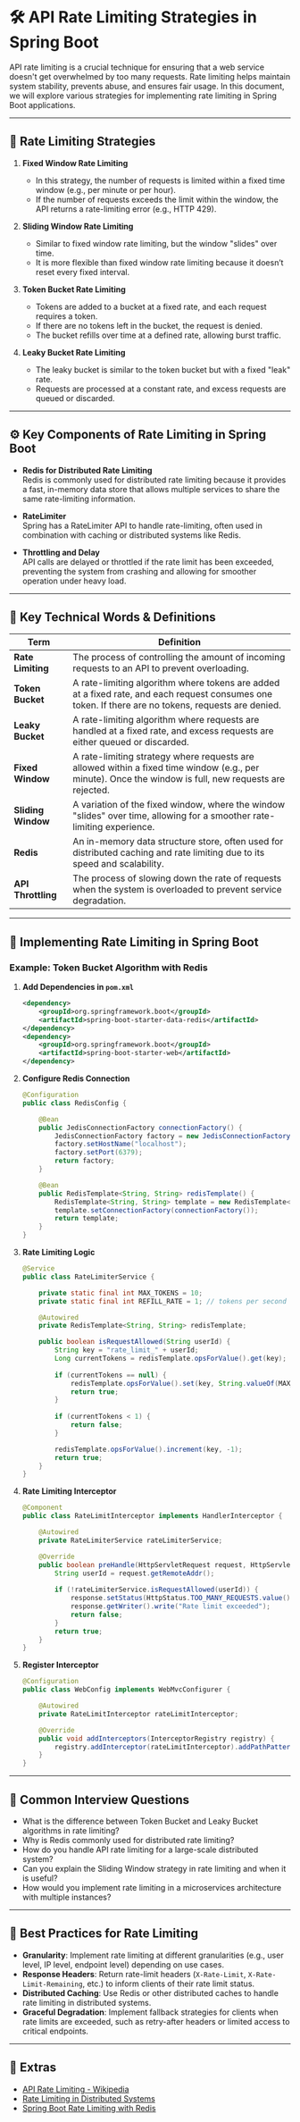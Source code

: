 # 🛠️ API Rate Limiting Strategies in Spring Boot

API rate limiting is a crucial technique for ensuring that a web service doesn't get overwhelmed by too many requests. Rate limiting helps maintain system stability, prevents abuse, and ensures fair usage. In this document, we will explore various strategies for implementing rate limiting in Spring Boot applications.

---

## 🚦 Rate Limiting Strategies

1. **Fixed Window Rate Limiting**
    - In this strategy, the number of requests is limited within a fixed time window (e.g., per minute or per hour).
    - If the number of requests exceeds the limit within the window, the API returns a rate-limiting error (e.g., HTTP 429).

2. **Sliding Window Rate Limiting**
    - Similar to fixed window rate limiting, but the window "slides" over time.
    - It is more flexible than fixed window rate limiting because it doesn’t reset every fixed interval.

3. **Token Bucket Rate Limiting**
    - Tokens are added to a bucket at a fixed rate, and each request requires a token.
    - If there are no tokens left in the bucket, the request is denied.
    - The bucket refills over time at a defined rate, allowing burst traffic.

4. **Leaky Bucket Rate Limiting**
    - The leaky bucket is similar to the token bucket but with a fixed "leak" rate.
    - Requests are processed at a constant rate, and excess requests are queued or discarded.

---

## ⚙️ Key Components of Rate Limiting in Spring Boot

- **Redis for Distributed Rate Limiting**  
  Redis is commonly used for distributed rate limiting because it provides a fast, in-memory data store that allows multiple services to share the same rate-limiting information.

- **RateLimiter**  
  Spring has a RateLimiter API to handle rate-limiting, often used in combination with caching or distributed systems like Redis.

- **Throttling and Delay**  
  API calls are delayed or throttled if the rate limit has been exceeded, preventing the system from crashing and allowing for smoother operation under heavy load.

---

## 🧠 Key Technical Words & Definitions

| Term | Definition |
|------|------------|
| **Rate Limiting** | The process of controlling the amount of incoming requests to an API to prevent overloading. |
| **Token Bucket** | A rate-limiting algorithm where tokens are added at a fixed rate, and each request consumes one token. If there are no tokens, requests are denied. |
| **Leaky Bucket** | A rate-limiting algorithm where requests are handled at a fixed rate, and excess requests are either queued or discarded. |
| **Fixed Window** | A rate-limiting strategy where requests are allowed within a fixed time window (e.g., per minute). Once the window is full, new requests are rejected. |
| **Sliding Window** | A variation of the fixed window, where the window "slides" over time, allowing for a smoother rate-limiting experience. |
| **Redis** | An in-memory data structure store, often used for distributed caching and rate limiting due to its speed and scalability. |
| **API Throttling** | The process of slowing down the rate of requests when the system is overloaded to prevent service degradation. |

---

## 🔐 Implementing Rate Limiting in Spring Boot

### Example: Token Bucket Algorithm with Redis

1. **Add Dependencies in `pom.xml`**
    ```xml
    <dependency>
        <groupId>org.springframework.boot</groupId>
        <artifactId>spring-boot-starter-data-redis</artifactId>
    </dependency>
    <dependency>
        <groupId>org.springframework.boot</groupId>
        <artifactId>spring-boot-starter-web</artifactId>
    </dependency>
    ```

2. **Configure Redis Connection**
    ```java
    @Configuration
    public class RedisConfig {

        @Bean
        public JedisConnectionFactory connectionFactory() {
            JedisConnectionFactory factory = new JedisConnectionFactory();
            factory.setHostName("localhost");
            factory.setPort(6379);
            return factory;
        }

        @Bean
        public RedisTemplate<String, String> redisTemplate() {
            RedisTemplate<String, String> template = new RedisTemplate<>();
            template.setConnectionFactory(connectionFactory());
            return template;
        }
    }
    ```

3. **Rate Limiting Logic**
    ```java
    @Service
    public class RateLimiterService {

        private static final int MAX_TOKENS = 10;
        private static final int REFILL_RATE = 1; // tokens per second

        @Autowired
        private RedisTemplate<String, String> redisTemplate;

        public boolean isRequestAllowed(String userId) {
            String key = "rate_limit_" + userId;
            Long currentTokens = redisTemplate.opsForValue().get(key);
            
            if (currentTokens == null) {
                redisTemplate.opsForValue().set(key, String.valueOf(MAX_TOKENS), 1, TimeUnit.MINUTES);
                return true;
            }
            
            if (currentTokens < 1) {
                return false;
            }

            redisTemplate.opsForValue().increment(key, -1);
            return true;
        }
    }
    ```

4. **Rate Limiting Interceptor**
    ```java
    @Component
    public class RateLimitInterceptor implements HandlerInterceptor {

        @Autowired
        private RateLimiterService rateLimiterService;

        @Override
        public boolean preHandle(HttpServletRequest request, HttpServletResponse response, Object handler) throws Exception {
            String userId = request.getRemoteAddr();
            
            if (!rateLimiterService.isRequestAllowed(userId)) {
                response.setStatus(HttpStatus.TOO_MANY_REQUESTS.value());
                response.getWriter().write("Rate limit exceeded");
                return false;
            }
            return true;
        }
    }
    ```

5. **Register Interceptor**
    ```java
    @Configuration
    public class WebConfig implements WebMvcConfigurer {

        @Autowired
        private RateLimitInterceptor rateLimitInterceptor;

        @Override
        public void addInterceptors(InterceptorRegistry registry) {
            registry.addInterceptor(rateLimitInterceptor).addPathPatterns("/api/**");
        }
    }
    ```

---

## 🔎 Common Interview Questions

- What is the difference between Token Bucket and Leaky Bucket algorithms in rate limiting?
- Why is Redis commonly used for distributed rate limiting?
- How do you handle API rate limiting for a large-scale distributed system?
- Can you explain the Sliding Window strategy in rate limiting and when it is useful?
- How would you implement rate limiting in a microservices architecture with multiple instances?

---

## 🚀 Best Practices for Rate Limiting

- **Granularity**: Implement rate limiting at different granularities (e.g., user level, IP level, endpoint level) depending on use cases.
- **Response Headers**: Return rate-limit headers (`X-Rate-Limit`, `X-Rate-Limit-Remaining`, etc.) to inform clients of their rate limit status.
- **Distributed Caching**: Use Redis or other distributed caches to handle rate limiting in distributed systems.
- **Graceful Degradation**: Implement fallback strategies for clients when rate limits are exceeded, such as retry-after headers or limited access to critical endpoints.

---

## 🔗 Extras

- [API Rate Limiting - Wikipedia](https://en.wikipedia.org/wiki/Rate_limiting)
- [Rate Limiting in Distributed Systems](https://www.oreilly.com/library/view/designing-data-intensive-applications/9781449373320/)
- [Spring Boot Rate Limiting with Redis](https://www.baeldung.com/spring-boot/rate-limiting-with-redis)
